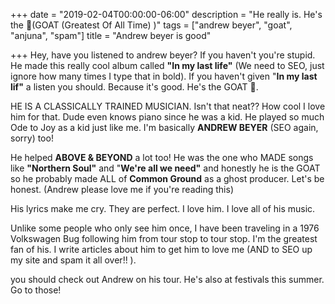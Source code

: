 +++
date = "2019-02-04T00:00:00-06:00"
description = "He really is. He's the 🐐(GOAT (Greatest Of All Time) )"
tags = ["andrew beyer", "goat", "anjuna", "spam"]
title = "Andrew beyer is good"

+++
Hey, have you listened to andrew beyer? If you haven't you're stupid. He made this really cool album called **"In my last life"** (We need to SEO, just ignore how many times I type that in bold). If you haven't given "**In my last lif"** a listen you should. Because it's good. He's the GOAT 🐐.

HE IS A CLASSICALLY TRAINED MUSICIAN. Isn't that neat?? How cool I love him for that. Dude even knows piano since he was a kid. He played so much Ode to Joy as a kid just like me. I'm basically **ANDREW BEYER** (SEO again, sorry) too! 

He helped **ABOVE & BEYOND** a lot too! He was the one who MADE songs like **"Northern Soul"** and "**We're all we need"** and honestly he is the GOAT so he probably made ALL of **Common Ground** as a ghost producer. Let's be honest. (Andrew please love me if you're reading this)

His lyrics make me cry. They are perfect. I love him. I love all of his music.

Unlike some people who only see him once, I have been traveling in a 1976 Volkswagen Bug following him from tour stop to tour stop. I'm the greatest fan of his. I write articles about him to get him to love me (AND to SEO up my site and spam it all over!! ). 

you should check out Andrew on his tour. He's also at festivals this summer. Go to those!